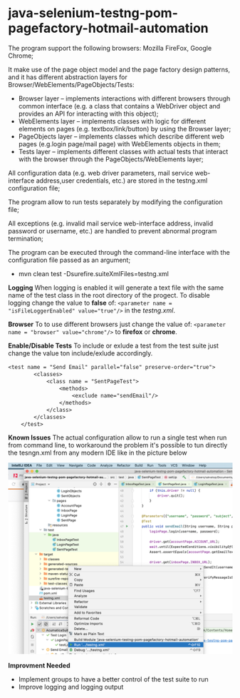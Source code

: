 # java-selenium-testng-pom-pagefactory-hotmail-automation

The program support the following browsers: Mozilla FireFox, Google Chrome;

It make use of the page object model and the page factory design patterns, and it has different abstraction layers for Browser/WebElements/PageObjects/Tests:

  - Browser layer – implements interactions with different browsers through common interface (e.g. a class that contains a WebDriver object and provides an API for interacting with this object);
  - WebElements layer – implements classes with logic for different elements on pages (e.g. textbox/link/button) by using the Browser layer;
  - PageObjects layer – implements classes which describe different web pages (e.g.login page/mail page) with WebElements objects in them;
  - Tests layer – implements different classes with actual tests that interact with the browser through the PageObjects/WebElements layer;

All configuration data (e.g. web driver parameters, mail service web-interface address,user credentials, etc.) are stored in the testng.xml configuration file;

The program allow to run tests separately by modifying the configuration file;

All exceptions (e.g. invalid mail service web-interface address, invalid password or username, etc.) are handled to prevent abnormal program termination;

The program can be executed through the command-line interface with the configuration file passed as an argument;
  - mvn clean test -Dsurefire.suiteXmlFiles=testng.xml


**Logging**
When logging is enabled it will generate a text file with the same name of the test class in the root directory of the progect.
To disable logging change the value to **false** of: ```<parameter name = "isFileLoggerEnabled" value="true"/>``` in the *testng.xml*.

**Browser**
To to use different browsers just change the value of: ```<parameter name = "browser" value="chrome"/>``` to **firefox** or **chrome**. 

**Enable/Disable Tests**
To include or exlude a test from the test suite just change the value ton include/exlude accordingly.
```
<test name = "Send Email" parallel="false" preserve-order="true">
        <classes>
            <class name = "SentPageTest">
                <methods>
                    <exclude name="sendEmail"/>
                </methods>
            </class>
        </classes>
    </test>
```

**Known Issues**
The actual configuration allow to run a single test when run from command line, to workaround the problem it's possible to tun directly the tesngn.xml from any modern IDE like in the picture below

![screenshoot](images/Screenshoot.png)

**Improvment Needed**
- Implement groups to have a better control of the test suite to run
- Improve logging and logging output 
